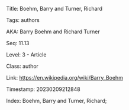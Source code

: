 Title:  Boehm, Barry and Turner, Richard

Tags:   authors

AKA:    Barry Boehm and Richard Turner

Seq:    11.13

Level:  3 - Article

Class:  author

Link:   https://en.wikipedia.org/wiki/Barry_Boehm

Timestamp: 20230209212848

Index:  Boehm, Barry and Turner, Richard; 
